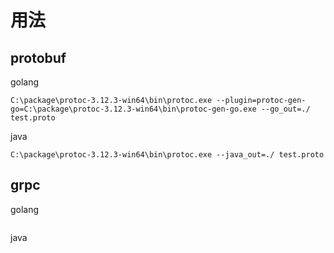 # 用法

## protobuf

golang

```
C:\package\protoc-3.12.3-win64\bin\protoc.exe --plugin=protoc-gen-go=C:\package\protoc-3.12.3-win64\bin\protoc-gen-go.exe --go_out=./ test.proto
```

java

```
C:\package\protoc-3.12.3-win64\bin\protoc.exe --java_out=./ test.proto
```



## grpc

golang

```

```

java

```

```


